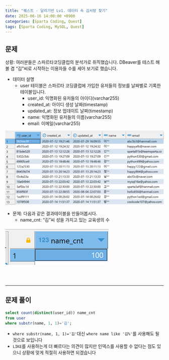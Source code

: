 ```yaml
---
title: "퀘스트 - 달리기반 Lv1. 데이터 속 김서방 찾기"
date: 2025-06-16 14:00:00 +0900
categories: [Sparta Coding, Quest]
tags: [Sparta Coding, MySQL, Quest]
---
```


## 문제
상황: 여러분들은 스파르타코딩클럽의 분석가로 취직했습니다. DBeaver를 테스트 해볼 겸 “김”씨로 시작하는 이용자들 수를 세어 보기로 했습니다.   
   
- 데이터 설명   
    - user 테이블은 스파르타 코딩클럽에 가입한 유저들의 정보를 날짜별로 기록한 테이블입니다.   
      - user_id: 익명화된 유저들의 아이디(varchar255)   
      - created_at: 아이디 생성 날짜(timestamp)   
      - updated_at: 정보 업데이트 날짜(timestamp)   
      - name: 익명화된 유저들의 이름(varchar255)   
      - email: 이메일(varchar255)   

![img](/assets/img/postimg/postimg003.png)   

- 문제: 다음과 같은 결과테이블을 만들어봅시다.   
    - name_cnt: “김”씨 성을 가지고 있는 교육생의 수   

![img](/assets/img/postimg/postimg006.png)   

<br><br>

- - -
## 문제 풀이   
   
```sql
select count(distinct(user_id)) name_cnt
from user
where substr(name, 1, 1)='김';
```   
   
- `where substr(name, 1, 1)='김'`대신 `where name like '김%'`를 사용해도 될 것으로 보입니다   
- `LIKE`를 사용하는게 더 빠르다는 의견이 많지만 인덱스를 사용할 수 없다는 점도 있으니 상황에 맞게 적절히 사용하면 되겠습니다   